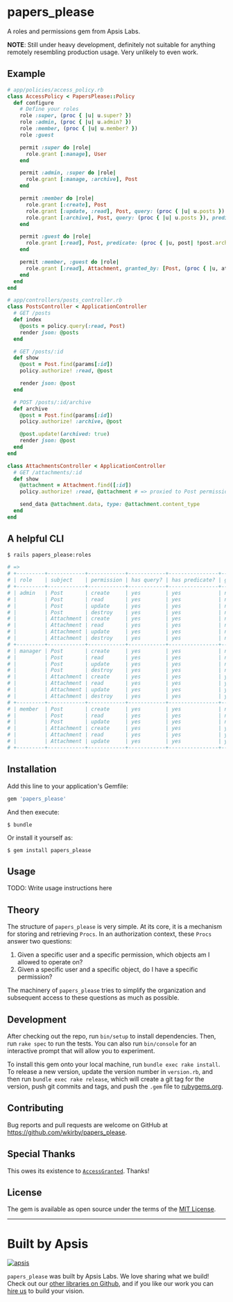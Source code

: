 # papers_please

A roles and permissions gem from Apsis Labs.

**NOTE**: Still under heavy development, definitely not suitable for anything remotely resembling production usage. Very unlikely to even work.


## Example

```ruby
# app/policies/access_policy.rb
class AccessPolicy < PapersPlease::Policy
  def configure
    # Define your roles
    role :super, (proc { |u| u.super? })
    role :admin, (proc { |u| u.admin? })
    role :member, (proc { |u| u.member? })
    role :guest

    permit :super do |role|
      role.grant [:manage], User
    end

    permit :admin, :super do |role|
      role.grant [:manage, :archive], Post
    end

    permit :member do |role|
      role.grant [:create], Post
      role.grant [:update, :read], Post, query: (proc { |u| u.posts })
      role.grant [:archive], Post, query: (proc { |u| u.posts }), predicate: (proc { |u, post| !post.archived? })
    end

    permit :guest do |role|
      role.grant [:read], Post, predicate: (proc { |u, post| !post.archived? })
    end

    permit :member, :guest do |role|
      role.grant [:read], Attachment, granted_by: [Post, (proc { |u, attachment| attachment.post })]
    end
  end
end

# app/controllers/posts_controller.rb
class PostsController < ApplicationController
  # GET /posts
  def index
    @posts = policy.query(:read, Post)
    render json: @posts
  end

  # GET /posts/:id
  def show
    @post = Post.find(params[:id])
    policy.authorize! :read, @post

    render json: @post
  end

  # POST /posts/:id/archive
  def archive
    @post = Post.find(params[:id])
    policy.authorize! :archive, @post

    @post.update!(archived: true)
    render json: @post
  end
end

class AttachmentsController < ApplicationController
  # GET /attachments/:id
  def show
    @attachment = Attachment.find([:id])
    policy.authorize! :read, @attachment # => proxied to Post permission check

    send_data @attachment.data, type: @attachment.content_type
  end
end
```

## A helpful CLI

```bash
$ rails papers_please:roles

# =>
# +---------+------------+------------+------------+----------------+-------------------+
# | role    | subject    | permission | has query? | has predicate? | granted by other? |
# +---------+------------+------------+------------+----------------+-------------------+
# | admin   | Post       | create     | yes        | yes            | no                |
# |         | Post       | read       | yes        | yes            | no                |
# |         | Post       | update     | yes        | yes            | no                |
# |         | Post       | destroy    | yes        | yes            | no                |
# |         | Attachment | create     | yes        | yes            | no                |
# |         | Attachment | read       | yes        | yes            | no                |
# |         | Attachment | update     | yes        | yes            | no                |
# |         | Attachment | destroy    | yes        | yes            | no                |
# +---------+------------+------------+------------+----------------+-------------------+
# | manager | Post       | create     | yes        | yes            | no                |
# |         | Post       | read       | yes        | yes            | no                |
# |         | Post       | update     | yes        | yes            | no                |
# |         | Post       | destroy    | yes        | yes            | no                |
# |         | Attachment | create     | yes        | yes            | yes               |
# |         | Attachment | read       | yes        | yes            | yes               |
# |         | Attachment | update     | yes        | yes            | yes               |
# |         | Attachment | destroy    | yes        | yes            | yes               |
# +---------+------------+------------+------------+----------------+-------------------+
# | member  | Post       | create     | yes        | yes            | no                |
# |         | Post       | read       | yes        | yes            | no                |
# |         | Post       | update     | yes        | yes            | no                |
# |         | Attachment | create     | yes        | yes            | yes               |
# |         | Attachment | read       | yes        | yes            | yes               |
# |         | Attachment | update     | yes        | yes            | yes               |
# +---------+------------+------------+------------+----------------+-------------------+
```

## Installation

Add this line to your application's Gemfile:

```ruby
gem 'papers_please'
```

And then execute:

    $ bundle

Or install it yourself as:

    $ gem install papers_please

## Usage

TODO: Write usage instructions here

## Theory

The structure of `papers_please` is very simple. At its core, it is a mechanism for storing and retrieving `Procs`. In an authorization context, these `Procs` answer two questions:

1.  Given a specific user and a specific permission, which objects am I allowed to operate on?
2.  Given a specific user and a specific object, do I have a specific permission?

The machinery of `papers_please` tries to simplify the organization and subsequent access to these questions as much as possible.

## Development

After checking out the repo, run `bin/setup` to install dependencies. Then, run `rake spec` to run the tests. You can also run `bin/console` for an interactive prompt that will allow you to experiment.

To install this gem onto your local machine, run `bundle exec rake install`. To release a new version, update the version number in `version.rb`, and then run `bundle exec rake release`, which will create a git tag for the version, push git commits and tags, and push the `.gem` file to [rubygems.org](https://rubygems.org).

## Contributing

Bug reports and pull requests are welcome on GitHub at https://github.com/wkirby/papers_please.

## Special Thanks

This owes its existence to [`AccessGranted`](https://github.com/chaps-io/access-granted). Thanks!

## License

The gem is available as open source under the terms of the [MIT License](https://opensource.org/licenses/MIT).

---

# Built by Apsis

[![apsis](https://s3-us-west-2.amazonaws.com/apsiscdn/apsis.png)](https://www.apsis.io)

`papers_please` was built by Apsis Labs. We love sharing what we build! Check out our [other libraries on Github](https://github.com/apsislabs), and if you like our work you can [hire us](https://www.apsis.io/work-with-us/) to build your vision.

